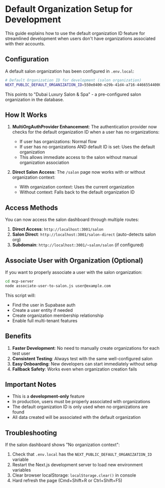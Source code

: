 # Default Organization Setup for Development

This guide explains how to use the default organization ID feature for streamlined development when users don't have organizations associated with their accounts.

## Configuration

A default salon organization has been configured in `.env.local`:

```bash
# Default Organization ID for development (salon organization)
NEXT_PUBLIC_DEFAULT_ORGANIZATION_ID=550e8400-e29b-41d4-a716-446655440000
```

This points to "Dubai Luxury Salon & Spa" - a pre-configured salon organization in the database.

## How It Works

1. **MultiOrgAuthProvider Enhancement**: The authentication provider now checks for the default organization ID when a user has no organizations:
   - If user has organizations: Normal flow
   - If user has no organizations AND default ID is set: Uses the default organization
   - This allows immediate access to the salon without manual organization association

2. **Direct Salon Access**: The `/salon` page now works with or without organization context:
   - With organization context: Uses the current organization
   - Without context: Falls back to the default organization ID

## Access Methods

You can now access the salon dashboard through multiple routes:

1. **Direct Access**: `http://localhost:3001/salon`
2. **Salon Direct**: `http://localhost:3001/salon-direct` (auto-detects salon org)
3. **Subdomain**: `http://localhost:3001/~salon/salon` (if configured)

## Associate User with Organization (Optional)

If you want to properly associate a user with the salon organization:

```bash
cd mcp-server
node associate-user-to-salon.js user@example.com
```

This script will:
- Find the user in Supabase auth
- Create a user entity if needed
- Create organization membership relationship
- Enable full multi-tenant features

## Benefits

1. **Faster Development**: No need to manually create organizations for each test user
2. **Consistent Testing**: Always test with the same well-configured salon
3. **Easy Onboarding**: New developers can start immediately without setup
4. **Fallback Safety**: Works even when organization creation fails

## Important Notes

- This is a **development-only** feature
- In production, users must be properly associated with organizations
- The default organization ID is only used when no organizations are found
- All data created will be associated with the default organization

## Troubleshooting

If the salon dashboard shows "No organization context":
1. Check that `.env.local` has the `NEXT_PUBLIC_DEFAULT_ORGANIZATION_ID` variable
2. Restart the Next.js development server to load new environment variables
3. Clear browser localStorage: `localStorage.clear()` in console
4. Hard refresh the page (Cmd+Shift+R or Ctrl+Shift+F5)